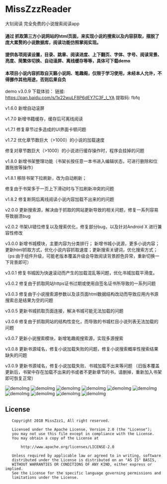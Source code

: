 # MissZzzReader
大钊阅读  完全免费的小说搜索阅读app
 


#### 通过 抓取第三方小说网站的html页面，来实现小说的搜索以及内容获取，摆脱了庞大累赘的小说数据库，阅读功能仿照掌阅实现。
#### 提供各项阅读设置，目录、跳章、阅读进度、上下翻页、字体、字号、阅读背景、亮度、简繁体切换、自动滚屏、离线缓存等等，具体可下载demo

#### 本项目小说内容抓取自天籁小说网、笔趣阁，仅限于学习使用，未经本人允许，不得挪作其他用途，否则后果自负

demo v3.0.9 下载体验： 链接: https://pan.baidu.com/s/1x22wuLF8P6dEY7C3F_l_YA 提取码: fbfq

v1.6.0 新增自动滚屏

v1.7.0 新增书籍缓存，缓存后可离线阅读

v1.7.1 修复章节过多造成的UI界面卡顿问题

v1.7.2 优化章节数巨大（>1000）的小说的加载速度

  修复对章节数巨大（>1000）的小说进行缓存操作时，程序会挂掉的问题

v1.8.0 新增书架整理功能（书架长按任意一本书进入编辑状态，可进行删除和位置拖放等操作）

v1.8.1 移除书架下拉刷新，改为自动刷新；

  修复由于书架多于一页上下滑动时与下拉刷新冲突的问题

v1.8.2 修复断网后离线阅读小说内容加载不出来的的问题

v2.0.0 更新搜索源，解决由于抓取的网站更新导致的相关问题，修复一系列容易导致崩溃bug

v2.0.2 书架UI错位修复以及搜索优化，修复部分bug，以及针对Android X 进行兼容性修改

v3.0.0 新增书城模块，主要内容为分类排行； 新增书城小说源，更多小说内容； 更新html抓取方式，优化小说内容抓取速度；更新搜索关键词，优化搜索方式；（ps:由于组件升级，可能老版本覆盖升级会导致阅读背景颜色异常，重新切换一下背景即可）

v3.0.1 修复书城因为快速滚动而产生的加载混乱等问题，优化书城加载平滑度。

v3.0.2 修复由于抓取网站https证书过期或使用自签名证书所导致的一系列问题  

v3.0.3 修复由于小说搜索源参数以及该页面html数据结构改动而导致应用内书源搜索总是结果为空的问题

v3.0.5 更新书城抓取页面连接，解决书城可能无法加载的问题

v3.0.6 修复由于抓取网站的结构性变化，而导致的书城栏目小说列表无法加载的问题

v3.0.7 更新小说搜索模块，新增笔趣阁搜索源，实现多源搜索

v3.0.8 更新书源域名，修复小说加载失败的问题，修复小说搜索概率性搜索结果缺失的问题

v3.0.9 更新书源域名，修复小说加载失败、书城加载不出来等问题
（旧版本覆盖更新后，书架中存在加载不出来的书或者不更新章节的书，请删掉，重新加入书架即可恢复正常）


![demoImg](https://raw.githubusercontent.com/MissZzz1/MissZzzReader/master/img/1.png)
![demoImg](https://raw.githubusercontent.com/MissZzz1/MissZzzReader/master/img/2.png)
![demoImg](https://raw.githubusercontent.com/MissZzz1/MissZzzReader/master/img/3.png)
![demoImg](https://raw.githubusercontent.com/MissZzz1/MissZzzReader/master/img/4.png)
![demoImg](https://raw.githubusercontent.com/MissZzz1/MissZzzReader/master/img/5.png)
![demoImg](https://raw.githubusercontent.com/MissZzz1/MissZzzReader/master/img/6.png)
![demoImg](https://raw.githubusercontent.com/MissZzz1/MissZzzReader/master/img/7.png)
![demoImg](https://raw.githubusercontent.com/MissZzz1/MissZzzReader/master/img/8.png)
![demoImg](https://raw.githubusercontent.com/MissZzz1/MissZzzReader/master/img/9.png)
![demoImg](https://raw.githubusercontent.com/MissZzz1/MissZzzReader/master/img/10.png)



## License
```
   Copyright 2018 MissZzz1, All right reserved.

   Licensed under the Apache License, Version 2.0 (the "License");
   you may not use this file except in compliance with the License.
   You may obtain a copy of the License at

       http://www.apache.org/licenses/LICENSE-2.0

   Unless required by applicable law or agreed to in writing, software
   distributed under the License is distributed on an "AS IS" BASIS,
   WITHOUT WARRANTIES OR CONDITIONS OF ANY KIND, either express or implied.
   See the License for the specific language governing permissions and
   limitations under the License.
```